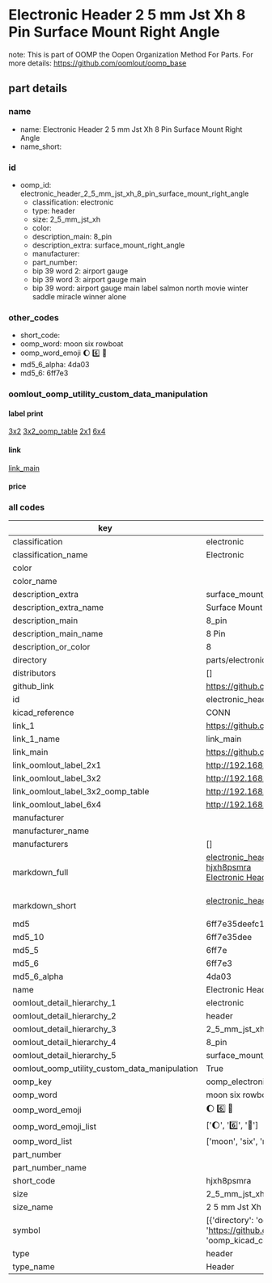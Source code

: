 # Electronic Header 2 5 mm Jst Xh 8 Pin Surface Mount Right Angle  

note: This is part of OOMP the Oopen Organization Method For Parts. For more details: https://github.com/oomlout/oomp_base

##  part details
  







### name
* name: Electronic Header 2 5 mm Jst Xh 8 Pin Surface Mount Right Angle
* name_short: 
### id
* oomp_id: electronic_header_2_5_mm_jst_xh_8_pin_surface_mount_right_angle
  * classification: electronic
  * type: header
  * size: 2_5_mm_jst_xh
  * color: 
  * description_main: 8_pin
  * description_extra: surface_mount_right_angle
  * manufacturer: 
  * part_number: 
  * bip 39 word 2: airport gauge
  * bip 39 word 3: airport gauge main
  * bip 39 word: airport gauge main label salmon north movie winter saddle miracle winner alone

### other_codes
* short_code: 
* oomp_word: moon six rowboat
* oomp_word_emoji :moon: :six: :rowboat:
* md5_6_alpha: 4da03
* md5_6: 6ff7e3






### oomlout_oomp_utility_custom_data_manipulation
#### label print
[3x2](http://192.168.1.245:1112/?label=oomp%204da03)
[3x2_oomp_table](http://192.168.1.108:1112/?label=oomp%204da03)
[2x1](http://192.168.1.242:1112/?label=oomp%204da03)
[6x4](http://192.168.1.55:1112/?label=oomp%204da03)    

#### link

[link_main](https://github.com/oomlout/oomlout_oomp_current_version_messy/tree/main/parts/electronic_header_2_5_mm_jst_xh_8_pin_surface_mount_right_angle)                              

#### price







### all codes 
| key | value |  
| --- | --- |  
| classification | electronic |  
| classification_name | Electronic |  
| color |  |  
| color_name |  |  
| description_extra | surface_mount_right_angle |  
| description_extra_name | Surface Mount Right Angle |  
| description_main | 8_pin |  
| description_main_name | 8 Pin |  
| description_or_color | 8 |  
| directory | parts/electronic_header_2_5_mm_jst_xh_8_pin_surface_mount_right_angle |  
| distributors | [] |  
| github_link | https://github.com/oomlout/oomlout_oomp_part_src/tree/main/parts/electronic_header_2_5_mm_jst_xh_8_pin_surface_mount_right_angle |  
| id | electronic_header_2_5_mm_jst_xh_8_pin_surface_mount_right_angle |  
| kicad_reference | CONN |  
| link_1 | https://github.com/oomlout/oomlout_oomp_current_version_messy/tree/main/parts/electronic_header_2_5_mm_jst_xh_8_pin_surface_mount_right_angle |  
| link_1_name | link_main |  
| link_main | https://github.com/oomlout/oomlout_oomp_current_version_messy/tree/main/parts/electronic_header_2_5_mm_jst_xh_8_pin_surface_mount_right_angle |  
| link_oomlout_label_2x1 | http://192.168.1.242:1112/?label=oomp%204da03 |  
| link_oomlout_label_3x2 | http://192.168.1.245:1112/?label=oomp%204da03 |  
| link_oomlout_label_3x2_oomp_table | http://192.168.1.108:1112/?label=oomp%204da03 |  
| link_oomlout_label_6x4 | http://192.168.1.55:1112/?label=oomp%204da03 |  
| manufacturer |  |  
| manufacturer_name |  |  
| manufacturers | [] |  
| markdown_full | [electronic_header_2_5_mm_jst_xh_8_pin_surface_mount_right_angle](https://github.com/oomlout/oomlout_oomp_current_version_messy/tree/main/parts/electronic_header_2_5_mm_jst_xh_8_pin_surface_mount_right_angle)<br>[hjxh8psmra](https://github.com/oomlout/oomlout_oomp_current_version_messy/tree/main/parts/electronic_header_2_5_mm_jst_xh_8_pin_surface_mount_right_angle)<br>[Electronic Header 2 5 Mm Jst Xh 8 Pin Surface Mount Right Angle](https://github.com/oomlout/oomlout_oomp_current_version_messy/tree/main/parts/electronic_header_2_5_mm_jst_xh_8_pin_surface_mount_right_angle)<br><br> |  
| markdown_short | [electronic_header_2_5_mm_jst_xh_8_pin_surface_mount_right_angle](https://github.com/oomlout/oomlout_oomp_current_version_messy/tree/main/parts/electronic_header_2_5_mm_jst_xh_8_pin_surface_mount_right_angle)<br><br> |  
| md5 | 6ff7e35deefc121e595f37c30c98202c |  
| md5_10 | 6ff7e35dee |  
| md5_5 | 6ff7e |  
| md5_6 | 6ff7e3 |  
| md5_6_alpha | 4da03 |  
| name | Electronic Header 2 5 mm Jst Xh 8 Pin Surface Mount Right Angle |  
| oomlout_detail_hierarchy_1 | electronic |  
| oomlout_detail_hierarchy_2 | header |  
| oomlout_detail_hierarchy_3 | 2_5_mm_jst_xh |  
| oomlout_detail_hierarchy_4 | 8_pin |  
| oomlout_detail_hierarchy_5 | surface_mount_right_angle |  
| oomlout_oomp_utility_custom_data_manipulation | True |  
| oomp_key | oomp_electronic_header_2_5_mm_jst_xh_8_pin_surface_mount_right_angle |  
| oomp_word | moon six rowboat |  
| oomp_word_emoji | :moon: :six: :rowboat: |  
| oomp_word_emoji_list | [':moon:', ':six:', ':rowboat:'] |  
| oomp_word_list | ['moon', 'six', 'rowboat'] |  
| part_number |  |  
| part_number_name |  |  
| short_code | hjxh8psmra |  
| size | 2_5_mm_jst_xh |  
| size_name | 2 5 mm Jst Xh |  
| symbol | [{'directory': 'oomlout_oomp_symbol_bot/symbols/kicad_connector_conn_01x08_pin//working/working.kicad_sym', 'index': 0, 'link': 'https://github.com/oomlout/oomlout_oomp_symbol_bot/tree/main/symbols/kicad_connector_conn_01x08_pin', 'oomp_key': 'oomp_kicad_connector_conn_01x08_pin'}] |  
| type | header |  
| type_name | Header |  
